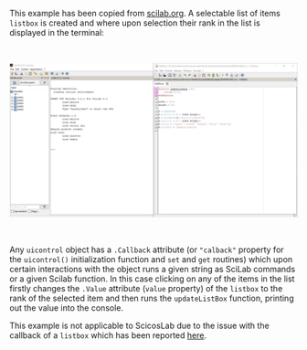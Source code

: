 This example has been copied from [scilab.org](https://wiki.scilab.org/howto/guicontrol). A selectable list of items `listbox` is created and where upon selection their rank in the list is displayed in the terminal:

&nbsp;

<p align="center">
<img src="Ex005_pic01.gif" alt="final" width="700"/>
</p>

&nbsp;

Any `uicontrol` object has a `.Callback` attribute (or `"calback"`  property for the `uicontrol()` initialization function and `set` and `get` routines) which upon certain interactions with the object runs a given string as SciLab commands or a given Scilab function. In this case clicking on any of the items in the list firstly changes the `.Value` attribute (`value` property) of the `listbox` to the rank of the selected item and then runs the `updateListBox` function, printing out the value into the console.

This example is not applicable to ScicosLab due to the issue with the callback of a `listbox` which has been reported [here](https://stackoverflow.com/questions/55388629/assigning-callback-to-the-uicontrol-object-leads-to-tcl-error-unknown-option-c).
